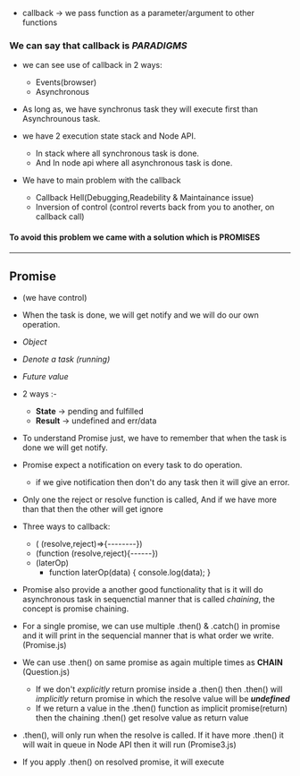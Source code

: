 * callback -> we pass function as  a parameter/argument to other functions
### We can say that callback is *PARADIGMS*
* we can see use of callback in 2 ways:
    * Events(browser)
    * Asynchronous

* As long as, we have synchronus task they will execute first than Asynchrounous task.
* we have 2 execution state stack and Node API. 
  * In stack where all synchronous task is done.
  * And In node api where all asynchronous task is done.

* We have to main problem with the callback
   * Callback Hell(Debugging,Readebility & Maintainance issue)
   * Inversion of control (control reverts back from you to another, on callback call)

#### To avoid this problem we came with a solution which is PROMISES

---
## Promise
* (we have control)
* When the task is done, we will get notify and we will do our own operation.

* *Object*
* *Denote a task (running)*
* *Future value*

* 2 ways :-
  * **State** -> pending and fulfilled
  * **Result** -> undefined and err/data

* To understand Promise just, we have to remember that when the task is done we will get notify.
* Promise expect a notification on every task to do operation.
   * if we give notification then don't do any task then it will give an error.
* Only one the reject or resolve function is called, And if we have more than that then the other will get ignore

* Three ways to callback:
  * ( (resolve,reject)=>{--------})
  * (function (resolve,reject){------})
  * (laterOp)
      * function laterOp(data)
      {
        console.log(data);
      }

* Promise also provide a another good functionality that is it will do asynchronous task in sequenctial manner that is called *chaining*, the concept is promise chaining.

* For a single promise, we can use multiple  .then() & .catch() in promise and it will print in the sequencial manner that is what order we write.(Promise.js)

* We can use .then() on same promise as again multiple times as **CHAIN** (Question.js)
  * If we don't *explicitly* return promise inside a .then() then .then() will *implicitly* return promise in which the resolve value will be ***undefined***
  * If we return a value in the .then() function as implicit promise(return) then the chaining .then() get resolve value as return value

* .then(), will only run when the resolve is called. If it have more .then() it will wait in queue in Node API then it will run (Promise3.js)
* If you apply .then() on resolved promise, it will execute